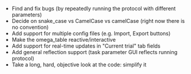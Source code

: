 - Find and fix bugs (by repeatedly running the protocol with different parameters)
- Decide on snake_case vs CamelCase vs camelCase (right now there is no convention)
- Add support for multiple config files (e.g. Import, Export buttons)
- Make the omega_table reactive/interactive
- Add support for real-time updates in "Current trial" tab fields
- Add general reflection support (task parameter GUI reflects running protocol)
- Take a long, hard, objective look at the code: simplify it